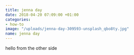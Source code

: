```yaml
---
title: jenna day
date: 2018-04-20 07:09:00 +01:00
categories:
- how-to
image: "/uploads/jenna-day-309593-unsplash_qbo8ty.jpg"
name: jenna day
---
```


hello from the other side
